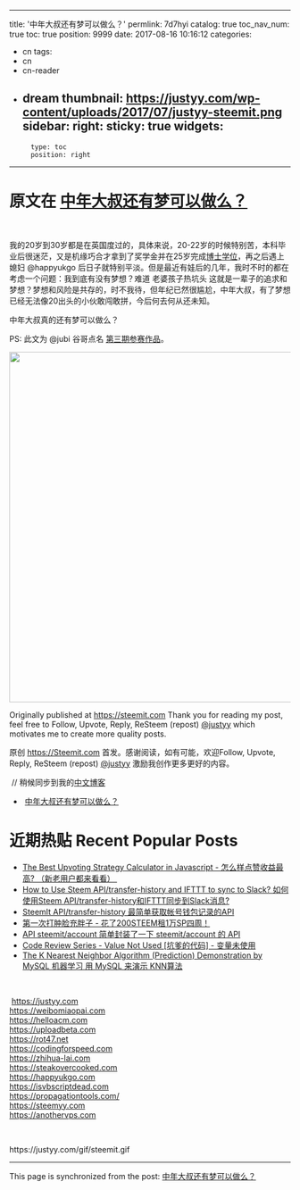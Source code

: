 
---
title: '中年大叔还有梦可以做么？'
permlink: 7d7hyi
catalog: true
toc_nav_num: true
toc: true
position: 9999
date: 2017-08-16 10:16:12
categories:
- cn
tags:
- cn
- cn-reader
- dream
thumbnail: https://justyy.com/wp-content/uploads/2017/07/justyy-steemit.png
sidebar:
    right:
        sticky: true
widgets:
    -
        type: toc
        position: right
---


<html>
<h1>原文在 <a href="https://justyy.com/archives/5080">中年大叔还有梦可以做么？</a> &nbsp;</h1>
<p><br></p>
<p>我的20岁到30岁都是在英国度过的，具体来说，20-22岁的时候特别苦，本科毕业后很迷茫，又是机缘巧合才拿到了奖学金并在25岁完成<a href="https://justyy.com/archives/3631">博士学位</a>，再之后遇上媳妇 @happyukgo 后日子就特别平淡。但是最近有娃后的几年，我时不时的都在考虑一个问题：我到底有没有梦想？难道 老婆孩子热坑头 这就是一辈子的追求和梦想？梦想和风险是共存的，时不我待，但年纪已然很尴尬，中年大叔，有了梦想已经无法像20出头的小伙敢闯敢拼，今后何去何从还未知。</p>
<p>中年大叔真的还有梦可以做么？</p>
<p>PS: 此文为 @jubi 谷哥点名 <a href="https://steemit.com/cn/@jubi/sxzgw-and">第三期参赛作品</a>。</p>
<p><img src="https://justyy.com/wp-content/uploads/2017/07/justyy-steemit.png" width="1200" height="628"/></p>
<p>Originally published at <a href="https://steemit.com/">https://steemit.com</a> Thank you for reading my post, feel free to Follow, Upvote, Reply, ReSteem (repost) <a href="https://steemit.com/@justyy">@justyy</a> which motivates me to create more quality posts.</p>
<p>原创 <a href="https://steemit.com/">https://Steemit.com</a> 首发。感谢阅读，如有可能，欢迎Follow, Upvote, Reply, ReSteem (repost) <a href="https://steemit.com/@justyy">@justyy</a> 激励我创作更多更好的内容。&nbsp;</p>
<p>&nbsp;// 稍候同步到我的<a href="https://justyy.com/">中文博客</a>&nbsp;</p>
<ul>
  <li>&nbsp;<a href="https://justyy.com/archives/5080">中年大叔还有梦可以做么？</a>&nbsp;</li>
</ul>
<h1>近期热贴 Recent Popular Posts</h1>
<ul>
  <li><a href="https://steemit.com/cn/@justyy/the-best-upvoting-strategy-calculator-in-javascript">The Best Upvoting Strategy Calculator in Javascript - 怎么样点赞收益最高? （新老用户都来看看）&nbsp;</a></li>
  <li><a href="https://steemit.com/cn/@justyy/steem-api-transfer-history-ifttt-slack-how-to-use-steem-api-transfer-history-and-ifttt-to-sync-to-slack">How to Use Steem API/transfer-history and IFTTT to sync to Slack? 如何使用Steem API/transfer-history和IFTTT同步到Slack消息?</a></li>
  <li><a href="https://steemit.com/cn/@justyy/steemit-api-transfer-history-api">SteemIt API/transfer-history 最简单获取帐号钱包记录的API</a></li>
  <li><a href="https://steemit.com/cn/@justyy/200steem-1-sp">第一次打肿脸充胖子 - 花了200STEEM租1万SP四周！</a></li>
  <li><a href="https://steemit.com/cn/@justyy/api-steemit-account-steemit-account-api">API steemit/account 简单封装了一下 steemit/account 的 API</a></li>
  <li><a href="https://steemit.com/cn/@justyy/code-review-series-value-not-used">Code Review Series - Value Not Used [坑爹的代码] - 变量未使用</a></li>
  <li><a href="https://steemit.com/cn/@justyy/mysql-knn-the-k-nearest-neighbor-algorithm-prediction-demonstration-by-mysql">The K Nearest Neighbor Algorithm (Prediction) Demonstration by MySQL 机器学习 用 MySQL 来演示 KNN算法</a></li>
</ul>
<p><br></p>
<p>&nbsp;<a href="https://justyy.com/">https://justyy.com</a> <br>
<a href="https://weibomiaopai.com/">https://weibomiaopai.com</a> <br>
<a href="https://helloacm.com/">https://helloacm.com</a> <br>
<a href="https://uploadbeta.com/">https://uploadbeta.com</a> <br>
<a href="https://rot47.net/">https://rot47.net</a> <br>
<a href="https://codingforspeed.com/">https://codingforspeed.com</a> <br>
<a href="https://zhihua-lai.com/">https://zhihua-lai.com</a> <br>
<a href="https://steakovercooked.com/">https://steakovercooked.com</a> <br>
<a href="https://happyukgo.com/">https://happyukgo.com</a> <br>
<a href="https://isvbscriptdead.com/">https://isvbscriptdead.com</a> <br>
<a href="https://propagationtools.com/">https://propagationtools.com/</a> <br>
<a href="https://steemyy.com/">https://steemyy.com</a> <br>
<a href="https://anothervps.com/">https://anothervps.com</a>&nbsp;</p>
<p><br></p>
<p>https://justyy.com/gif/steemit.gif</p>
</html>

- - -

This page is synchronized from the post: [中年大叔还有梦可以做么？](https://steemit.com/@justyy/7d7hyi)

